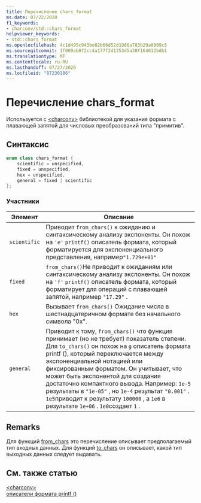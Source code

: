 ```yaml
---
title: Перечисление chars_format
ms.date: 07/22/2020
f1_keywords:
- charconv/std::chars_format
helpviewer_keywords:
- std::chars_format
ms.openlocfilehash: 4c1d495c943be02b66d52d1986a783b29a8009c5
ms.sourcegitcommit: 1f009ab0f2cc4a177f2d1353d5a38f164612bdb1
ms.translationtype: MT
ms.contentlocale: ru-RU
ms.lasthandoff: 07/27/2020
ms.locfileid: "87230186"
---
```

# <a name="chars_format-enum"></a>Перечисление chars_format

Используется с [\<charconv>](charconv.md) библиотекой для указания формата с плавающей запятой для числовых преобразований типа "примитив".

## <a name="syntax"></a>Синтаксис

```cpp
enum class chars_format {
    scientific = unspecified,
    fixed = unspecified,
    hex = unspecified,
    general = fixed | scientific
};
```

### <a name="members"></a>Участники

|Элемент|Описание|
|-|-|
| `scientific` | Приводит `from_chars()` к ожиданию и синтаксическому анализу экспоненты. Он похож на `'e'` `printf()` описатель формата, который форматируется для экспоненциального представления, например`"1.729e+01"` |
| `fixed` | `from_chars()`Не приводит к ожиданиям или синтаксическому анализу экспоненты. Он похож на `'f'` `printf()` описатель формата, который форматирует для операций с плавающей запятой, например `"17.29"` .|
| `hex` | Вызывает `from_chars()` Ожидание числа в шестнадцатеричном формате без начального символа "0x". |
| `general` | Приводит к тому, `from_chars()` что функция принимает (но не требует) показатель степени. Для `to_chars()` он похож на `g` описатель формата printf (), который переключается между экспоненциальной нотацией или фиксированным форматом. Он учитывает, что может быть экспонентой для создания достаточно компактного вывода. Например: `1e-5` результаты в `"1e-05"` , но `1e-4` результат `"0.001"` . `1e5`приводит к результату `100000` , а `1e6` в результате `1e+06` . `1e0`создает `1` .|

## <a name="remarks"></a>Remarks

Для функций [from_chars](charconv-functions.md#from_chars) это перечисление описывает предполагаемый тип входных данных.
Для функций [to_chars](charconv-functions.md#to_chars) он описывает, какой тип выходных данных следует выдавать.

## <a name="see-also"></a>См. также статью

[\<charconv>](../standard-library/charconv.md)  
[описатели формата printf ()](..\c-runtime-library\format-specification-syntax-printf-and-wprintf-functions.md)
